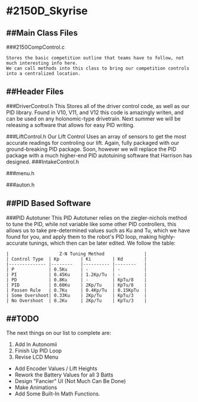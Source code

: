 #2150D_Skyrise
=============

##Main Class Files
-----------------
###2150CompControl.c
  
    Stores the basic competition outline that teams have to follow, not much interesting info here.
    We can call methods into this class to bring our competition controls into a centralized location.
  
##Header Files
----------------
###DriverControl.h
    This Stores all of the driver control code, as well as our PID library. 
    Found in V10, V11, and V12 this code is amazingly writen, and can be used on any 
    holonomic-type drivetrain.
    Next summer we will be releasing a software that allows for easy PID writing.

###LiftControl.h
    Our Lift Control Uses an array of sensors to get the most accurate readings for controling
    our lift. Again, fully packaged with our ground-breaking PID package. Soon, however we will 
    replace the PID package with a much higher-end PID autotuining software that Harrison has designed.
###IntakeControl.h

###menu.h

###auton.h

##PID Based Software
-------------------
###PID Autotuner
    This PID Autotuner relies on the ziegler-nichols method to tune the PID, while not variable like some other PID 
    controllers, this allows us to take pre-determined values such as Ku and Tu, which we have found for you, and apply
    them to the robot's PID loop, making highly-accurate tunings, which then can be later edited.
    We follow the table:

    |                   Z-N Tuning Method               |  
    | Control Type 	| Kp     	| Ki       	| Kd     	|
    |--------------	|--------	|----------	|--------	|
    | P            	| 0.5Ku  	| -        	| -      	|
    | PI           	| 0.45Ku 	| 1.2Kp/Tu 	| -      	|
    | PD           	| 0.8Ku  	| -        	| KpTu/8 	|
    | PID           | 0.60Ku  	| 2Kp/Tu    | KpTu/8 	|
    | Passen Rule   | 0.7Ku  	| 0.4Kp/Tu  | 0.15KpTu 	|
    | Some Overshoot| 0.33Ku  	| 2Kp/Tu    | KpTu/3 	|
    | No Overshoot  | 0.2Ku  	| 2Kp/Tu    | KpTu/3 	|

##TODO
---------

The next things on our list to complete are:  
1. Add In Autonomii  
2. Finish Up PID Loop  
3. Revise LCD Menu  
* Add Encoder Values / Lift Heights  
* Rework the Battery Values for all 3 Batts  
* Design "Fancier" UI (Not Much Can Be Done)  
* Make Animations  
* Add Some Built-In Math Functions.   
